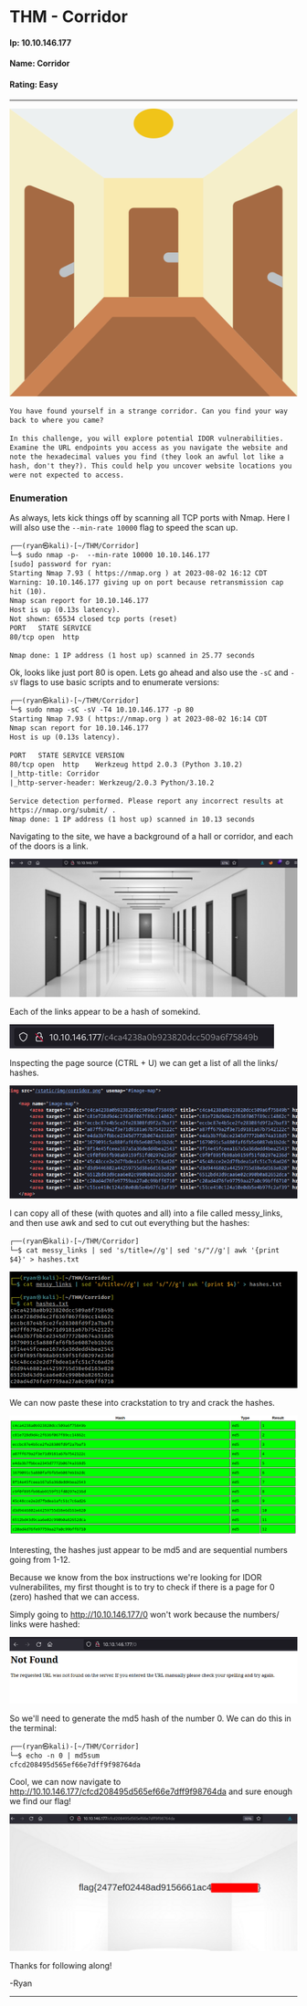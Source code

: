 # THM - Corridor

#### Ip: 10.10.146.177
#### Name: Corridor
#### Rating: Easy

----------------------------------------------------------------------

![corridor.png](../assets/corridor_assets/corridor.png)

```text
You have found yourself in a strange corridor. Can you find your way back to where you came?

In this challenge, you will explore potential IDOR vulnerabilities. Examine the URL endpoints you access as you navigate the website and note the hexadecimal values you find (they look an awful lot like a hash, don't they?). This could help you uncover website locations you were not expected to access.
```

### Enumeration

As always, lets kick things off by scanning all TCP ports with Nmap. Here I will also use the `--min-rate 10000` flag to speed the scan up.

```text
┌──(ryan㉿kali)-[~/THM/Corridor]
└─$ sudo nmap -p-  --min-rate 10000 10.10.146.177                                                        
[sudo] password for ryan: 
Starting Nmap 7.93 ( https://nmap.org ) at 2023-08-02 16:12 CDT
Warning: 10.10.146.177 giving up on port because retransmission cap hit (10).
Nmap scan report for 10.10.146.177
Host is up (0.13s latency).
Not shown: 65534 closed tcp ports (reset)
PORT   STATE SERVICE
80/tcp open  http

Nmap done: 1 IP address (1 host up) scanned in 25.77 seconds
```

Ok, looks like just port 80 is open. Lets go ahead and also use the `-sC` and `-sV` flags to use basic scripts and to enumerate versions:

```text
┌──(ryan㉿kali)-[~/THM/Corridor]
└─$ sudo nmap -sC -sV -T4 10.10.146.177 -p 80                                                            
Starting Nmap 7.93 ( https://nmap.org ) at 2023-08-02 16:14 CDT
Nmap scan report for 10.10.146.177
Host is up (0.13s latency).

PORT   STATE SERVICE VERSION
80/tcp open  http    Werkzeug httpd 2.0.3 (Python 3.10.2)
|_http-title: Corridor
|_http-server-header: Werkzeug/2.0.3 Python/3.10.2

Service detection performed. Please report any incorrect results at https://nmap.org/submit/ .
Nmap done: 1 IP address (1 host up) scanned in 10.13 seconds
```

Navigating to the site, we have a background of a hall or corridor, and each of the doors is a link. 

![site.png](../assets/corridor_assets/site.png)

Each of the links appear to be a hash of somekind.

![link.png](../assets/corridor_assets/link.png)

Inspecting the page source (CTRL + U) we can get a list of all the links/ hashes. 

![hashes.png](../assets/corridor_assets/hashes.png)

I can copy all of these (with quotes and all) into a file called messy_links, and then use awk and sed to cut out everything but the hashes:

```text
┌──(ryan㉿kali)-[~/THM/Corridor]
└─$ cat messy_links | sed 's/title=//g'| sed 's/"//g'| awk '{print $4}' > hashes.txt
```

![only_hash.png](../assets/corridor_assets/only_hash.png)

We can now paste these into crackstation to try and crack the hashes.

![cracked.png](../assets/corridor_assets/cracked.png)

Interesting, the hashes just appear to be md5 and are sequential numbers going from 1-12. 

Because we know from the box instructions we're looking for IDOR vulnerabilites, my first thought is to try to check if there is a page for 0 (zero) hashed that we can access. 

Simply going to http://10.10.146.177/0 won't work because the numbers/ links were hashed:

![nope.png](../assets/corridor_assets/nope.png)

So we'll need to generate the md5 hash of the number 0. We can do this in the terminal:

```text
┌──(ryan㉿kali)-[~/THM/Corridor]
└─$ echo -n 0 | md5sum                                     
cfcd208495d565ef66e7dff9f98764da
```

Cool, we can now navigate to http://10.10.146.177/cfcd208495d565ef66e7dff9f98764da and sure enough we find our flag!

![flag.png](../assets/corridor_assets/flag.png)

Thanks for following along!

-Ryan

-----------------------------------------------------
